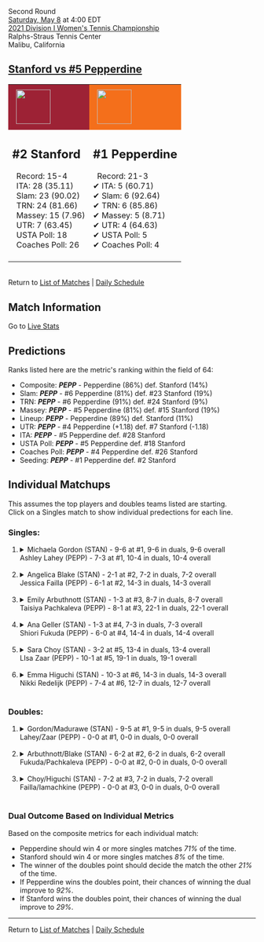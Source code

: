 Second Round  
[Saturday, May 8](../../schedule/05-08.md) at 4:00 EDT  
[2021 Division I Women's Tennis Championship](../index.md)  
Ralphs-Straus Tennis Center  
Malibu, California  
## [Stanford vs #5 Pepperdine](https://www.ncaa.com/game/5833683)  

<table><tr style="background-color: #d9d9d9 !important"><td style="background-color: #9D2235 !important"><img src="https://www.ncaa.com/sites/default/files/images/logos/schools/s/stanford.70.png" width="70" height="70" style="padding: 8px;" /></td><td style="background-color: #F46F1B !important"><img src="https://www.ncaa.com/sites/default/files/images/logos/schools/p/pepperdine.70.png" width="70" height="70" style="padding: 8px;" /></td></tr><tr>
<td>  

<h2>#2 Stanford</h2>  
&nbsp; Record: 15-4<br>  
&nbsp; ITA: 28 (35.11)<br>  
&nbsp; Slam: 23 (90.02)<br>  
&nbsp; TRN: 24 (81.66)<br>  
&nbsp; Massey: 15 (7.96)<br>  
&nbsp; UTR: 7 (63.45)<br>  
&nbsp; USTA Poll: 18<br>  
&nbsp; Coaches Poll: 26<br>  
<br>  

</td>
<td>  

<h2>#1 Pepperdine</h2>  
&nbsp; Record: 21-3<br>  
&#10004; ITA: 5 (60.71)<br>  
&#10004; Slam: 6 (92.64)<br>  
&#10004; TRN: 6 (85.86)<br>  
&#10004; Massey: 5 (8.71)<br>  
&#10004; UTR: 4 (64.63)<br>  
&#10004; USTA Poll: 5<br>  
&#10004; Coaches Poll: 4<br>  
<br>  

</td>
</tr></table>  


<br>Return to [List of Matches](../index.md) &#124; [Daily Schedule](../../schedule/05-08.md)

## Match Information  
Go to [Live Stats](https://pepperdinewaves.com/sports/2018/8/7/playsight.aspx)  

## Predictions  

Ranks listed here are the metric's ranking within the field of 64:  
- Composite: ***PEPP*** - Pepperdine (86%) def. Stanford (14%)  
- Slam: ***PEPP*** - #6 Pepperdine (81%) def. #23 Stanford (19%)  
- TRN: ***PEPP*** - #6 Pepperdine (91%) def. #24 Stanford (9%)  
- Massey: ***PEPP*** - #5 Pepperdine (81%) def. #15 Stanford (19%)  
- Lineup: ***PEPP*** - Pepperdine (89%) def. Stanford (11%)  
- UTR: ***PEPP*** - #4 Pepperdine (+1.18) def. #7 Stanford (-1.18)  
- ITA: ***PEPP*** - #5 Pepperdine def. #28 Stanford  
- USTA Poll: ***PEPP*** - #5 Pepperdine def. #18 Stanford  
- Coaches Poll: ***PEPP*** - #4 Pepperdine def. #26 Stanford  
- Seeding: ***PEPP*** - #1 Pepperdine def. #2 Stanford  

## Individual Matchups  
This assumes the top players and doubles teams listed are starting.  
Click on a Singles match to show individual predections for each line.  

### Singles:  

<ol>
<li><details>
<summary markdown="span">Michaela Gordon (STAN) - 9-6 at #1, 9-6 in duals, 9-6 overall<br>Ashley Lahey (PEPP) - 7-3 at #1, 10-4 in duals, 10-4 overall</summary>
<h4>Predictions</h4><ul>
<li>Composite: <b><i>PEPP</i></b> - Lahey (62%) def. Gordon (38%)</li>  
<li>Slam: <b><i>PEPP</i></b> - Lahey (52%) def. Gordon (48%)</li>  
<li>TRN: <b><i>PEPP</i></b> - Lahey (64%) def. Gordon (36%)</li>  
<li>Massey: <b><i>PEPP</i></b> - Lahey (76%) def. Gordon (24%)</li>  
<li>UTR: <b><i>PEPP</i></b> - Lahey (56%) def. Gordon (44%)</li>  
<li>ITA: <b><i>STAN</i></b> - Gordon (17.68) def. Lahey (7.80)</li>  
</ul>
</details>&nbsp;</li>
<li><details>
<summary markdown="span">Angelica Blake (STAN) - 2-1 at #2, 7-2 in duals, 7-2 overall<br>Jessica Failla (PEPP) - 6-1 at #2, 14-3 in duals, 14-3 overall</summary>
<h4>Predictions</h4><ul>
<li>Composite: <b><i>PEPP</i></b> - Failla (71%) def. Blake (29%)</li>  
<li>Slam: <b><i>PEPP</i></b> - Failla (85%) def. Blake (15%)</li>  
<li>TRN: <b><i>PEPP</i></b> - Failla (70%) def. Blake (30%)</li>  
<li>Massey: <b><i>PEPP</i></b> - Failla (52%) def. Blake (48%)</li>  
<li>UTR: <b><i>PEPP</i></b> - Failla (76%) def. Blake (24%)</li>  
<li>ITA: <b><i>PEPP</i></b> - Failla (23.38) def. Blake (5.37)</li>  
</ul>
</details>&nbsp;</li>
<li><details>
<summary markdown="span">Emily Arbuthnott (STAN) - 1-3 at #3, 8-7 in duals, 8-7 overall<br>Taisiya Pachkaleva (PEPP) - 8-1 at #3, 22-1 in duals, 22-1 overall</summary>
<h4>Predictions</h4><ul>
<li>Composite: <b><i>PEPP</i></b> - Pachkaleva (85%) def. Arbuthnott (15%)</li>  
<li>Slam: <b><i>PEPP</i></b> - Pachkaleva (81%) def. Arbuthnott (19%)</li>  
<li>TRN: <b><i>PEPP</i></b> - Pachkaleva (94%) def. Arbuthnott (6%)</li>  
<li>Massey: <b><i>PEPP</i></b> - Pachkaleva (79%) def. Arbuthnott (21%)</li>  
<li>UTR: <b><i>PEPP</i></b> - Pachkaleva (84%) def. Arbuthnott (16%)</li>  
<li>ITA: <b><i>PEPP</i></b> - Pachkaleva (6.37) def. Arbuthnott (1.89)</li>  
</ul>
</details>&nbsp;</li>
<li><details>
<summary markdown="span">Ana Geller (STAN) - 1-3 at #4, 7-3 in duals, 7-3 overall<br>Shiori Fukuda (PEPP) - 6-0 at #4, 14-4 in duals, 14-4 overall</summary>
<h4>Predictions</h4><ul>
<li>Composite: <b><i>PEPP</i></b> - Fukuda (79%) def. Geller (21%)</li>  
<li>Slam: <b><i>PEPP</i></b> - Fukuda (84%) def. Geller (16%)</li>  
<li>TRN: <b><i>PEPP</i></b> - Fukuda (90%) def. Geller (10%)</li>  
<li>Massey: <b><i>PEPP</i></b> - Fukuda (74%) def. Geller (26%)</li>  
<li>UTR: <b><i>PEPP</i></b> - Fukuda (68%) def. Geller (32%)</li>  
<li>ITA: <b><i>PEPP</i></b> - Fukuda (4.88) def. Geller (2.62)</li>  
</ul>
</details>&nbsp;</li>
<li><details>
<summary markdown="span">Sara Choy (STAN) - 3-2 at #5, 13-4 in duals, 13-4 overall<br>LIsa Zaar (PEPP) - 10-1 at #5, 19-1 in duals, 19-1 overall</summary>
<h4>Predictions</h4><ul>
<li>Composite: <b><i>PEPP</i></b> - Zaar (66%) def. Choy (34%)</li>  
<li>Slam: <b><i>PEPP</i></b> - Zaar (61%) def. Choy (39%)</li>  
<li>TRN: <b><i>PEPP</i></b> - Zaar (79%) def. Choy (21%)</li>  
<li>Massey: <b><i>PEPP</i></b> - Zaar (55%) def. Choy (45%)</li>  
<li>UTR: <b><i>PEPP</i></b> - Zaar (69%) def. Choy (31%)</li>  
<li>ITA: <b><i>PEPP</i></b> - Zaar (4.47) def. Choy (2.38)</li>  
</ul>
</details>&nbsp;</li>
<li><details>
<summary markdown="span">Emma Higuchi (STAN) - 10-3 at #6, 14-3 in duals, 14-3 overall<br>Nikki Redelijk (PEPP) - 7-4 at #6, 12-7 in duals, 12-7 overall</summary>
<h4>Predictions</h4><ul>
<li>Composite: <b><i>STAN</i></b> - Higuchi (59%) def. Redelijk (41%)</li>  
<li>Slam: <b><i>PEPP</i></b> - Redelijk (54%) def. Higuchi (46%)</li>  
<li>TRN: <b><i>STAN</i></b> - Higuchi (52%) def. Redelijk (48%)</li>  
<li>Massey: <b><i>STAN</i></b> - Higuchi (65%) def. Redelijk (35%)</li>  
<li>UTR: <b><i>STAN</i></b> - Higuchi (74%) def. Redelijk (26%)</li>  
<li>ITA: <b><i>STAN</i></b> - Higuchi (2.68) def. Redelijk (1.87)</li>  
</ul>
</details>&nbsp;</li>
</ol>

### Doubles:  

<ol>
<li><details>
<summary markdown="span">Gordon/Madurawe (STAN) - 9-5 at #1, 9-5 in duals, 9-5 overall<br>Lahey/Zaar (PEPP) - 0-0 at #1, 0-0 in duals, 0-0 overall</summary>
<br>Sorry, we don't have any metrics for this match
</details>&nbsp;</li>
<li><details>
<summary markdown="span">Arbuthnott/Blake (STAN) - 6-2 at #2, 6-2 in duals, 6-2 overall<br>Fukuda/Pachkaleva (PEPP) - 0-0 at #2, 0-0 in duals, 0-0 overall</summary>
<br>Sorry, we don't have any metrics for this match
</details>&nbsp;</li>
<li><details>
<summary markdown="span">Choy/Higuchi (STAN) - 7-2 at #3, 7-2 in duals, 7-2 overall<br>Failla/Iamachkine (PEPP) - 0-0 at #3, 0-0 in duals, 0-0 overall</summary>
<br>Sorry, we don't have any metrics for this match
</details>&nbsp;</li>
</ol>

### Dual Outcome Based on Individual Metrics  
  
Based on the composite metrics for each individual match:  
- Pepperdine should win 4 or more singles matches *71%* of the time.  
- Stanford should win 4 or more singles matches *8%* of the time.  
- The winner of the doubles point should decide the match the other *21%* of the time.  
- If Pepperdine wins the doubles point, their chances of winning the dual improve to *92%*.  
- If Stanford wins the doubles point, their chances of winning the dual improve to *29%*.  
  
------

Return to [List of Matches](../index.md) &#124; [Daily Schedule](../../schedule/05-08.md)  
